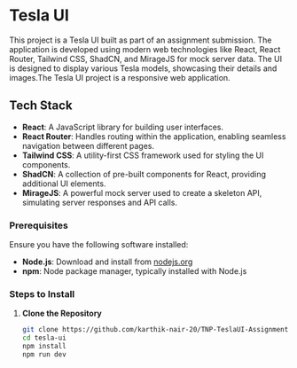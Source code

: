 # Tesla UI

This project is a Tesla UI built as part of an assignment submission. The application is developed using modern web technologies like React, React Router, Tailwind CSS, ShadCN, and MirageJS for mock server data. The UI is designed to display various Tesla models, showcasing their details and images.The Tesla UI project is a responsive web application.

## Tech Stack

- **React**: A JavaScript library for building user interfaces.
- **React Router**: Handles routing within the application, enabling seamless navigation between different pages.
- **Tailwind CSS**: A utility-first CSS framework used for styling the UI components.
- **ShadCN**: A collection of pre-built components for React, providing additional UI elements.
- **MirageJS**: A powerful mock server used to create a skeleton API, simulating server responses and API calls.


### Prerequisites

Ensure you have the following software installed:

- **Node.js**: Download and install from [nodejs.org](https://nodejs.org/)
- **npm**: Node package manager, typically installed with Node.js

### Steps to Install

1. **Clone the Repository**

   ```bash
   git clone https://github.com/karthik-nair-20/TNP-TeslaUI-Assignment.git
   cd tesla-ui
   npm install
   npm run dev
